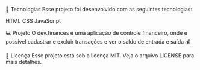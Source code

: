 
🚀 Tecnologias
Esse projeto foi desenvolvido com as seguintes tecnologias:

HTML
CSS
JavaScript

💻 Projeto
O dev.finances é uma aplicação de controle financeiro, onde é possível cadastrar e excluir transações e ver o saldo de entrada e saída 💰




📝 Licença
Esse projeto está sob a licença MIT. Veja o arquivo LICENSE para mais detalhes.